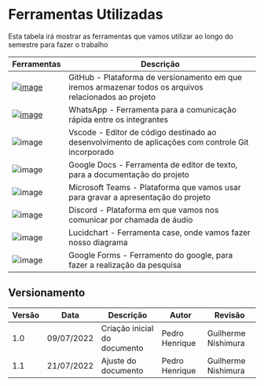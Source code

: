 # Ferramentas Utilizadas

Esta tabela irá mostrar as ferramentas que vamos utilizar ao longo do semestre para fazer o trabalho

| Ferramentas | Descrição |
|--- |---|
| [![image](https://user-images.githubusercontent.com/57445188/178147699-ec6176ae-4177-4f8b-9863-dbef6bbb071b.png)](https://drive.google.com/file/d/1TelByZmv7z_Mu5m_bnUuG-e8vlIiDiQL/view?usp=sharing) | GitHub - Plataforma de versionamento em que iremos armazenar todos os arquivos relacionados ao projeto |
| [![image](https://user-images.githubusercontent.com/57445188/178148009-e6a06c19-b84e-4833-9eac-5bc3356a8e84.png)](https://drive.google.com/file/d/1rEiUJbLFGyTDSyvHDZogSNdSIkhyu8Sm/view?usp=sharing) | WhatsApp - Ferramenta para a comunicação rápida entre os integrantes |	
|![image](https://user-images.githubusercontent.com/57445188/178147862-b4a06c60-b4e0-4460-9134-245203b91083.png) | Vscode - Editor de código destinado ao desenvolvimento de aplicações com controle Git incorporado |
| ![image](https://user-images.githubusercontent.com/57445188/178147892-c642a41e-b9cb-43d3-92f3-1326eb89f7c7.png)| Google Docs - Ferramenta de editor de texto, para a documentação do projeto| 	
| ![image](https://user-images.githubusercontent.com/57445188/178147820-8df24be8-2a05-42f7-871c-7260f8a6e4ec.png) | Microsoft Teams - Plataforma que vamos usar para gravar a apresentação do projeto |
| ![image](https://user-images.githubusercontent.com/57445188/178147392-8f909e3b-a303-494b-9e41-010d6a0632b0.png) | Discord - Plataforma em que vamos nos comunicar por chamada de áudio |
| ![image](https://user-images.githubusercontent.com/57445188/178147775-a37bdb2b-1eb6-4ff7-a9da-947c8f483e54.png)| Lucidchart - Ferramenta case, onde vamos fazer nosso diagrama|
| ![image](https://user-images.githubusercontent.com/57445188/180206928-6027692b-8bfb-4d02-bf64-6dff362e05de.png)| Google Forms - Ferramento do google, para fazer a realização da pesquisa


## Versionamento
| Versão | Data | Descrição | Autor | Revisão
|--- |--- |--- |--- |--- |
| 1.0 | 09/07/2022 | Criação inicial do documento | Pedro Henrique | Guilherme Nishimura
| 1.1 | 21/07/2022 | Ajuste do documento | Pedro Henrique | Guilherme Nishimura
